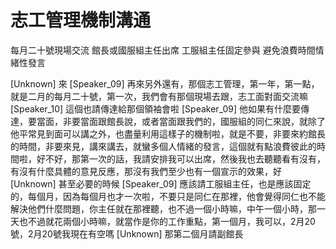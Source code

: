 # 志工管理機制溝通
每月二十號現場交流
館長或國服組主任出席
工服組主任固定參與
避免浪費時間情緒性發言

[Unknown] 來
[Speaker_09] 再來另外還有，那個志工管理，第一年，第一點，就是二月的每月二十號，第一次，我們會有那個現場去跟，志工面對面交流嘛
[Speaker_10] 這個也請傳達給那個領袖會啦
[Speaker_09] 他如果有什麼要傳達，要當面，非要當面跟館長說，或者當面跟我們的，國服組的同仁來說，就除了他平常見到面可以講之外，也盡量利用這樣子的機制啦，就是不要，非要來約館長的時間，非要來見，講來講去，就蠻多個人情緒的發言，這個就有點浪費彼此的時間啦，好不好，那第一次的話，我請安排我可以出席，然後我也去聽聽看有沒有，有沒有什麼具體的意見反應，那沒有我們至少也有一個宣示的效果，好
[Unknown] 甚至必要的時候
[Speaker_09] 應該請工服組主任，也是應該固定的，每個月，因為每個月也才一次啦，不要只是同仁在那裡，他會覺得同仁也不能解決他們什麼問題，你主任就在那裡聽，也不過一個小時嘛，中午一個小時，那一天也不過就花兩個小時嘛，就當作是你的工作重點，第一個月，我可以，2月20號，2月20號我現在有空嗎
[Unknown] 那第二個月請副館長